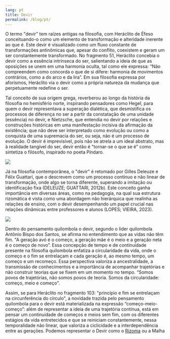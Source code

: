 ```yaml
---
lang: pt
title: Devir
permalink: /blog/pt/
---
```


O termo "devir" tem raízes antigas na filosofia, com Heráclito de Éfeso conceituando-o como um elemento de transformação e alteridade inerente ao que é. Este devir é visualizado como um fluxo constante de transformações antinômicas que, apesar do conflito, coexistem e geram um ser constantemente transformado. No fragmento 51, Heráclito concebia o devir como a essência intrínseca do ser, salientando a ideia de que as oposições se unem em uma harmonia oculta, tal como ele expressa: “Não compreendem como concorda o que de si difere: harmonia de movimentos contrários, como a do arco e da lira”. Em sua filosofia expressa por aforismos, Heráclito via o devir como a própria natureza da mudança que perpetuamente redefine o ser.

Tal conceito de sua origem grega, reverberou ao longo da história da filosofia no hemisfério norte, inspirando pensadores como Hegel, para quem o devir representava a superação dialética, que desmistifica os processos de diferença no ser a partir da constatação de uma unidade (essência) no devir, e Nietzsche, que entendia no devir por relações e construções históricas em uma manifestação incisiva da afirmação da existência; que não deve ser interpretado como evolução ou como a conquista de uma supremacia do ser, ou seja, não é um processo de evolução. O devir é imprevisível, pois não se atrela a um ideal abstrato, mas à realidade tangível do ser, devir então é "tornar-se o que se é" como sintetiza o filósofo, inspirado no poeta Píndaro. 

![](ReadItLater%20Inbox/assets/Devir/654be3_72e7f2fbef4f4c2b8b4b0cd581e0b6db~mv2.png)

Já na filosofia contemporânea, o "devir" é retomado por Gilles Deleuze e Félix Guattari, que o descrevem como um processo contínuo e não linear de transformação, onde algo se torna diferente, superando a imitação ou identificação fixa (DELEUZE; GUATTARI, 2012b). Este conceito ganha importância em diversas áreas, como na pedagogia, na qual sua estrutura rizomática é vista como uma abordagem não hierárquica que realinha as relações de ensino, com o devir desempenhando um papel crucial nas relações dinâmicas entre professores e alunos (LOPES; VIEIRA, 2023).

![](ReadItLater%20Inbox/assets/Devir/654be3_9833bd6c9aaa45898a7c7db4f3d93daa~mv2.jpg)

Dentro do pensamento quilombola o devir, segundo o líder quilombola Antônio Bispo dos Santos, se afirma no entendimento que as vidas não têm fim. "A geração avó é o começo, a geração mãe é o meio e a geração neta é o começo de novo”. Essa concepção de tempo e de continuidade presente na filosofia quilombola enfatiza a circularidade da vida, onde o começo e o fim se entrelaçam e cada geração é, ao mesmo tempo, um começo e um recomeço. Essa perspectiva valoriza a ancestralidade, a transmissão de conhecimentos e a importância de acompanhar trajetórias e não construir teorias que se fixem em um momento no tempo. “Somos povos de trajetórias, não somos povos de teoria. Somos da circularidade: começo, meio e começo". 

Assim, se para Heráclito no fragmento 103: "princípio e fim se entrelaçam na circunferência do círculo", a novidade trazida pelo pensamento quilombola para o devir está materializada na expressão “começo-meio-começo”: além de representar a ideia de uma trajetória contínua, está em pensar um continuidade de começos e meios sem fim, com os diferentes estágios da vida entretecidos e que se reiniciam constantemente, nessa temporalidade não linear, que valoriza a ciclicidade e a interdependência entre as gerações. Podemos representar o Devir como o [Rizoma](https://publish.obsidian.md/dsg-ia/Tramas/Escolhas+metodol%C3%B3gicas/Rizoma) ou a Malha
